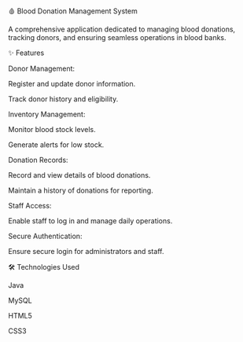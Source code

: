 🩸 Blood Donation Management System

A comprehensive application dedicated to managing blood donations, tracking donors, and ensuring seamless operations in blood banks.

✨ Features

Donor Management:

Register and update donor information.

Track donor history and eligibility.

Inventory Management:

Monitor blood stock levels.

Generate alerts for low stock.

Donation Records:

Record and view details of blood donations.

Maintain a history of donations for reporting.

Staff Access:

Enable staff to log in and manage daily operations.

Secure Authentication:

Ensure secure login for administrators and staff.

🛠️ Technologies Used

Java

MySQL

HTML5

CSS3
